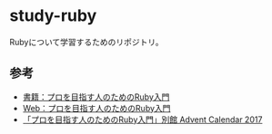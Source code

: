 # study-ruby
Rubyについて学習するためのリポジトリ。

## 参考
* [書籍：プロを目指す人のためのRuby入門](http://amzn.to/2D3cWk8)
* [Web：プロを目指す人のためのRuby入門](https://ruby-book.jnito.com/)
* [「プロを目指す人のためのRuby入門」別館 Advent Calendar 2017](https://qiita.com/advent-calendar/2017/cherry-book-annex)
